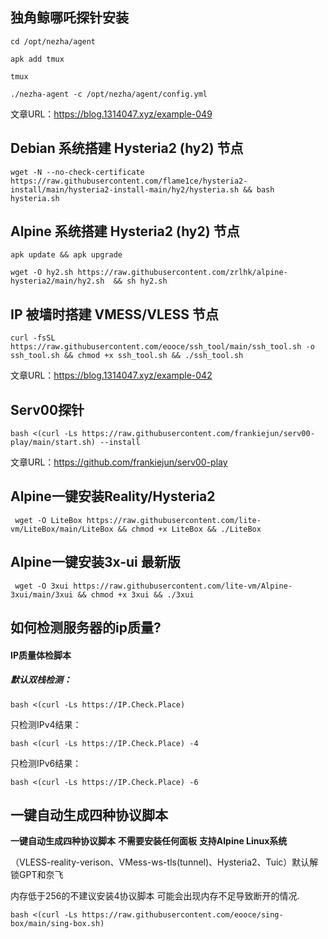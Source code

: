 ## 独角鲸哪吒探针安装

```
cd /opt/nezha/agent
```

```
apk add tmux
```

```
tmux
```

```
./nezha-agent -c /opt/nezha/agent/config.yml
```

文章URL：https://blog.1314047.xyz/example-049

##  Debian 系统搭建 Hysteria2 (hy2) 节点

```
wget -N --no-check-certificate https://raw.githubusercontent.com/flame1ce/hysteria2-install/main/hysteria2-install-main/hy2/hysteria.sh && bash hysteria.sh
```

## Alpine 系统搭建 Hysteria2 (hy2) 节点

```
apk update && apk upgrade
```

```
wget -O hy2.sh https://raw.githubusercontent.com/zrlhk/alpine-hysteria2/main/hy2.sh  && sh hy2.sh
```

## IP 被墙时搭建 VMESS/VLESS 节点

```
curl -fsSL https://raw.githubusercontent.com/eooce/ssh_tool/main/ssh_tool.sh -o ssh_tool.sh && chmod +x ssh_tool.sh && ./ssh_tool.sh
```

文章URL：https://blog.1314047.xyz/example-042

## Serv00探针

```
bash <(curl -Ls https://raw.githubusercontent.com/frankiejun/serv00-play/main/start.sh) --install
```

文章URL：https://github.com/frankiejun/serv00-play

## Alpine一键安装Reality/Hysteria2

```
 wget -O LiteBox https://raw.githubusercontent.com/lite-vm/LiteBox/main/LiteBox && chmod +x LiteBox && ./LiteBox 
```

## Alpine一键安装3x-ui 最新版

```
 wget -O 3xui https://raw.githubusercontent.com/lite-vm/Alpine-3xui/main/3xui && chmod +x 3xui && ./3xui 
```

## 如何检测服务器的ip质量?

#### IP质量体检脚本

##### 默认双栈检测：

```
bash <(curl -Ls https://IP.Check.Place)
```

 只检测IPv4结果：

```
bash <(curl -Ls https://IP.Check.Place) -4
```

 只检测IPv6结果：

```
bash <(curl -Ls https://IP.Check.Place) -6
```

## 一键自动生成四种协议脚本

**一键自动生成四种协议脚本** **不需要安装任何面板** **支持Alpine Linux系统**

（VLESS-reality-verison、VMess-ws-tls(tunnel)、Hysteria2、Tuic）默认解锁GPT和奈飞

内存低于256的不建议安装4协议脚本 可能会出现内存不足导致断开的情况.

```
bash <(curl -Ls https://raw.githubusercontent.com/eooce/sing-box/main/sing-box.sh)
```

